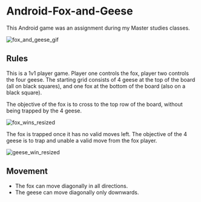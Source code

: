 # Android-Fox-and-Geese
This Android game was an assignment during my Master studies classes.

![fox_and_geese_gif](https://github.com/alex64a/Android-Fox-and-Geese/assets/50616697/5562908f-ae54-4be4-a8f1-8f1b55398fad)

## Rules
This is a 1v1 player game. Player one controls the fox, player two controls the four geese.
The starting grid consists of 4 geese at the top of the board (all on black squares),
and one fox at the bottom of the board (also on a black square).

The objective of the fox is to cross to the top row of the board, without being trapped by
the 4 geese. 

![fox_wins_resized](https://github.com/alex64a/Android-Fox-and-Geese/assets/50616697/504cb271-2f7e-4a0d-b897-d8f48a219bad)

The fox is trapped once it has no valid moves left. 
The objective of the 4 geese is to trap and unable a valid move from the fox player.

![geese_win_resized](https://github.com/alex64a/Android-Fox-and-Geese/assets/50616697/42f48391-842c-4c7b-9766-fb4e87c4abdd)


## Movement
- The fox can move diagonally in all directions.
- The geese can move diagonally only downwards.



